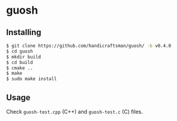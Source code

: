 # guosh

## Installing

```bash
$ git clone https://github.com/handicraftsman/guosh/ -b v0.4.0
$ cd guosh
$ mkdir build
$ cd build
$ cmake ..
$ make
$ sudo make install
```

## Usage

Check `guosh-test.cpp` (C++) and `guosh-test.c` (C) files.
